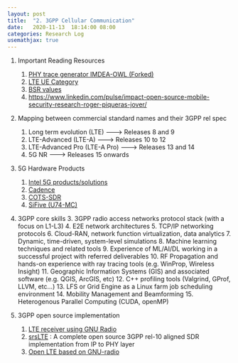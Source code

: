 ```yaml
---
layout: post
title:  "2. 3GPP Cellular Communication"
date:   2020-11-13  18:14:00 08:00
categories: Research Log
usemathjax: true
---
```

1. Important Reading Resources
    1. [PHY trace generator IMDEA-OWL (Forked)][phyTraceGen]
    2. [LTE UE Category][lteUECat]
    3. [BSR values][bsr]
    4. https://www.linkedin.com/pulse/impact-open-source-mobile-security-research-roger-piqueras-jover/

2. Mapping between commercial standard names and their 3GPP rel spec
    1. Long term evolution (LTE) ---> Releases 8 and 9
    2. LTE-Advanced (LTE-A) ---> Releases 10 to 12
    3. LTE-Advanced Pro (LTE-A Pro) ---> Releases 13 and 14
    4. 5G NR ---> Releases 15 onwards

3. 5G Hardware Products
    1. [Intel 5G products/solutions][Intel5g]
    2. [Cadence][cadence5g]
    3. [COTS-SDR][cots]
    4. [SiFive (U74-MC)][sifive5g]

4. 3GPP core skills
    3. 3GPP radio access networks protocol stack (with a focus on L1-L3)
    4. E2E network architectures
    5. TCP/IP networking protocols
    6. Cloud-RAN, network function virtualization, data analytics
    7. Dynamic, time-driven, system-level simulations
    8. Machine learning techniques and related tools
    9. Experience of ML/AI/DL working in a successful project with referred deliverables
    10. RF Propagation and hands-on experience with ray tracing tools (e.g. WinProp, Wireless Insight)
    11. Geographic Information Systems (GIS) and associated software (e.g. QGIS, ArcGIS, etc)
    12. C++ profiling tools (Valgrind, GProf, LLVM, etc…)
    13. LFS or Grid Engine as a Linux farm job scheduling environment
    14. Mobility Management and Beamforming
    15. Heterogenous Parallel Computing (CUDA, openMP)

5. 3GPP open source implementation
    1. [LTE receiver using GNU Radio][lte-gr]
    2. [srsLTE][completeLTE] : A complete open source 3GPP rel-10 aligned SDR implementation from IP to PHY layer
    3. [Open LTE based on GNU-radio][openLTE]

[cadence5g]: https://www.cadence.com/content/cadence-www/global/en_US/home/solutions/5g-systems-and-subsystems/5g-baseband-and-edge-computing.html
[Intel5g]: https://www.intel.sg/content/www/xa/en/
[cots]: https://www.mwrf.com/defense/these-cots-sdr-system-solutions-focus-5g#close-olyticsmodal
[sifive5g]: https://www.sifive.com/cores/u74-mc
[lteUECat]: https://www.cablefree.net/wirelesstechnology/4glte/lte-ue-category-class-definitions/
[phyTraceGen]:  https://github.com/cn0xroot/LTE
[bsr]: https://www.sharetechnote.com/html/Handbook_LTE_BSR.html
[lte-gr]: https://github.com/kit-cel/gr-lte
[completeLTE]: https://github.com/srsLTE/srsLTE
[openLTE]: https://github.com/mgp25/OpenLTE